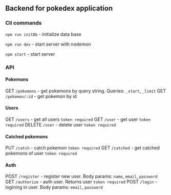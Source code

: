 ## Backend for pokedex application ##

### Cli commands ###

`npm run initDb` - initialize data base

`npm run dev` - start server with nodemon

`npm start` - start server

### API ###

#### Pokemons ####
GET `/pokemons` - get pokemons by query string. Queries: `_start`, `_limit`
GET `/pokemon/:id` - get pokemon by id

#### Users ####
GET `/users` - get all users `token required`
GET `/user` - get user `token required`
DELETE `/user` - delete user `token required`

#### Catched pokemons ####
PUT `/catch` - catch pokemon `token required`
GET `/catched` - get catched pokemons of user `token required`

#### Auth ####
POST `/register` - register new user. Body params: `name`, `email`, `password`
GET `/authorize` - auth user. Returns user `token required`
POST `/login` - logining in user. Body params: `email`, `password`